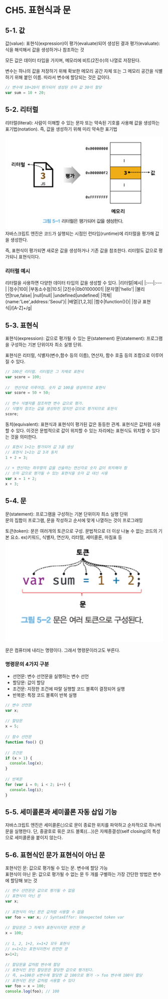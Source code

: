 # CH5. 표현식과 문

## 5-1. 값

값(value): 표현식(expression)이 평가(evaluate)되어 생성된 결과
평가(evaluate): 식을 해석해서 값을 생성하거나 참조하는 것

모든 값은 데이터 타입을 가지며, 메모리에 비트(2진수)의 나열로 저장된다.

변수는 하나의 값을 저장하기 위해 확보한 메모리 공간 자체 또는 그 메모리 공간을 식별하기 위해 붙인 이름. 따라서 변수에 할당되는 것은 값이다.

```javascript
// 변수에 10+20이 평가되어 생성된 숫자 값 30이 할당
var sum = 10 + 20;
```

## 5-2. 리터럴

리터럴(literal): 사람이 이해할 수 있는 문자 또는 약속된 기호를 사용해 값을 생성하는 표기법(notation). 즉, 값을 생성하기 위해 미리 약속한 표기법

![이미지](./%EC%8A%A4%ED%81%AC%EB%A6%B0%EC%83%B7%202023-06-14%20%EC%98%A4%ED%9B%84%208.56.37.png)
자바스크립트 엔진은 코드가 실행되는 시점인 런타임(runtime)에 리터럴을 평가해 값을 생성한다.

즉, 표현식이 평가되면 새로운 값을 생성하거나 기존 값을 참조한다.
리터럴도 값으로 평가되니 표현식이다.

### 리터럴 예시

리터럴을 사용하면 다양한 데이터 타입의 값을 생성할 수 있다.
|리터럴|예시|
|:---|:---|
|정수|100|
|부동소수점|10.5|
|2진수|0b01000001|
|문자열|'hello'|
|불리언|true,false|
|null|null|
|undefined|undefined|
|객체|{name:'Lee',address:'Seoul'}|
|배열|[1,2,3]|
|함수|function(){}|
|정규 표현식|/[A-Z]+/g|

## 5-3. 표현식

표현식(expression): 값으로 평가될 수 있는 문(statement)
문(statement): 프로그램을 구성하는 기본 단위이자 최소 실행 단위.

표현식은 리터럴, 식별자(변수,함수 등의 이름), 연산자, 함수 호출 등의 조합으로 이루어질 수 있다.

```javascript
// 100은 리터럴. 리터럴은 그 자체로 표현식
var score = 100;

//  연산자로 이루어짐. 숫자 값 100을 생성하므로 표현식
var score = 50 + 50;

// 변수 식별자를 참조하면 변수 값으로 평가.
// 식별자 참조는 값을 생성하진 않지만 값으로 평가되므로 표현식
score;
```

동치(equivalent): 표현식과 표현식이 평가된 값은 동등한 관계. 표현식은 값처럼 사용할 수 있다.
이것은 문법적으로 값이 위치할 수 있는 자리에는 표현식도 위치할 수 있다는 것을 의미한다.

```javascript
// 표현시 1+2는 평가되어 값 3을 생성
// 표현식 1+2는 값 3과 동치
1 + 2 = 3;

// + 연산자는 좌우항의 값을 산술하는 연산자로 숫자 값이 위치해야 함
// 숫자 값으로 평가될 수 있는 표현식을 숫자 값 대신 사용
var x = 1 + 2;
x + 3;
```

## 5-4. 문

문(statement): 프로그램을 구성하는 기본 단위이자 최소 실행 단위  
문의 집합이 프로그램, 문을 작성하고 순서에 맞게 나열하는 것이 프로그래밍

토큰(token): 문은 여러개의 토큰으로 구성. 문법적으로 더 이상 나눌 수 없는 코드의 기본 요소. ex)키워드, 식별자, 연산자, 리터럴, 세미콜론, 마침표 등
![이미지](./%EC%8A%A4%ED%81%AC%EB%A6%B0%EC%83%B7%202023-06-14%20%EC%98%A4%ED%9B%84%208.57.10.png)

문은 컴퓨터에 내리는 명령이다. 그래서 명령문이라고도 부른다.

### 명령문의 4가지 구분

- 선언문: 변수 선언문을 실행하는 변수 선언
- 할당문: 값이 할당
- 조건문: 지정한 조건에 따랄 실행할 코드 블록이 결정되어 실행
- 반복문: 특정 코드 블록이 반복 실행

```javascript
// 변수 선언문
var x;

// 할당문
x = 5;

// 함수 선언문
function foo() {}

// 조건문
if (x > 1) {
  console.log(x);
}

// 반복문
for (var i = 0; i < 2; i++) {
  console.log(i);
}
```

## 5-5. 세미콜론과 세미콜론 자동 삽입 기능

자바스크립트 엔진은 세미콜론(;)으로 문이 종료한 위치를 파악하고 순차적으로 하나씩 문을 실행한다.
단, 중괄호로 묶은 코드 블록({...})은 자체종결성(self closing)의 특성으로 세미콜론을 붙이지 않는다.

## 5-6. 표현식인 문가 표현식이 아닌 문

포현식인 문: 값으로 평가될 수 있는 문. 변수에 할당 가능  
표현식이 아닌 문: 값으로 평가될 수 없는 문
두 개를 구별하는 가장 간단한 방법은 변수에 할당해 보는 것

```javascript
// 변수 선언문은 값으로 평가될 수 없음
// 표현식이 아닌 문
var x;

// 표현식이 아닌 문은 값처럼 사용할 수 없음
var foo = var x; // SyntaxEffor: Unexpected token var

// 할당문은 그 자체가 표현식이지만 완전한 문
x = 100;

// 1, 2, 1+2, x=1+2 모두 표현식
// x=1+2는 표현식이면서 완전한 문
x=1+2;

// 할당문을 값처럼 변수에 할당
// 표현식인 문인 할당문은 할당한 값으로 평가된다.
// 즉, x=100은 x변수에 할당한 값 100으로 평가 -> foo 변수에 100이 할당
// 표현식인 문은 값처럼 사용할 수 있다
var foo = x = 100;
console.log(foo); // 100
```
